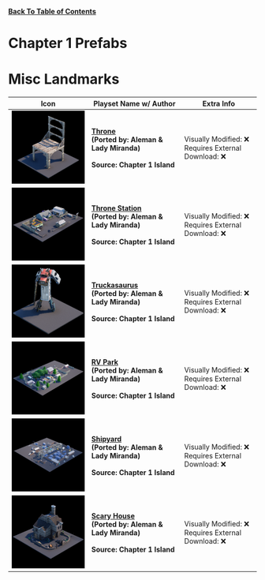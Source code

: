 
**[Back To Table of Contents](/Table%20of%20Contents.md)**
# Chapter 1 Prefabs

# Misc Landmarks

| Icon | Playset Name w/ Author | Extra Info |
|-----------------------------------------|-----------------|-----------------|
| <img src=".assets/Throne.png" width="256"/> | **[Throne](SpawnerTexts/Throne.txt)**<br>**(Ported by: Aleman & Lady Miranda)**<br><br>**Source: Chapter 1 Island** | Visually Modified: ❌<br>Requires External Download: ❌|
| <img src=".assets/Throne Station.png" width="256"/> | **[Throne Station](SpawnerTexts/Throne%20Station.txt)**<br>**(Ported by: Aleman & Lady Miranda)**<br><br>**Source: Chapter 1 Island** | Visually Modified: ❌<br>Requires External Download: ❌|
| <img src=".assets/Truckasaurus.png" width="256"/> | **[Truckasaurus](SpawnerTexts/Truckasaurus.txt)**<br>**(Ported by: Aleman & Lady Miranda)**<br><br>**Source: Chapter 1 Island** | Visually Modified: ❌<br>Requires External Download: ❌|
| <img src=".assets/RV Park.png" width="256"/> | **[RV Park](SpawnerTexts/RV%20Park.txt)**<br>**(Ported by: Aleman & Lady Miranda)**<br><br>**Source: Chapter 1 Island** | Visually Modified: ❌<br>Requires External Download: ❌|
| <img src=".assets/Shipyard.png" width="256"/> | **[Shipyard](SpawnerTexts/shipyard.txt)**<br>**(Ported by: Aleman & Lady Miranda)**<br><br>**Source: Chapter 1 Island** | Visually Modified: ❌<br>Requires External Download: ❌|
| <img src=".assets/Scary House.png" width="256"/> | **[Scary House](SpawnerTexts/scary%20house.txt)**<br>**(Ported by: Aleman & Lady Miranda)**<br><br>**Source: Chapter 1 Island** | Visually Modified: ❌<br>Requires External Download: ❌|